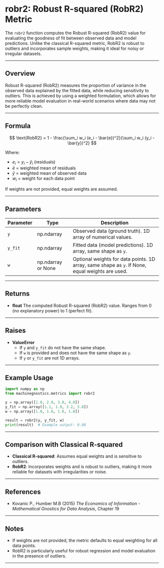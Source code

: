 # robr2: Robust R-squared (RobR2) Metric

The `robr2` function computes the Robust R-squared (RobR2) value for evaluating the goodness of fit between observed data and model predictions. Unlike the classical R-squared metric, RobR2 is robust to outliers and incorporates sample weights, making it ideal for noisy or irregular datasets.

---

## Overview

Robust R-squared (RobR2) measures the proportion of variance in the observed data explained by the fitted data, while reducing sensitivity to outliers. This is achieved by using a weighted formulation, which allows for more reliable model evaluation in real-world scenarios where data may not be perfectly clean.

---

## Formula

$$
\text{RobR2} = 1 - \frac{\sum_i w_i (e_i - \bar{e})^2}{\sum_i w_i (y_i - \bar{y})^2}
$$

Where:

- $e_i = y_i - \hat{y}_i$ (residuals)
- $\bar{e}$ = weighted mean of residuals
- $\bar{y}$ = weighted mean of observed data
- $w_i$ = weight for each data point

If weights are not provided, equal weights are assumed.

---

## Parameters

| Parameter | Type               | Description                                                                                       |
| --------- | ------------------ | ------------------------------------------------------------------------------------------------- |
| `y`     | np.ndarray         | Observed data (ground truth). 1D array of numerical values.                                       |
| `y_fit` | np.ndarray         | Fitted data (model predictions). 1D array, same shape as `y`.                                   |
| `w`     | np.ndarray or None | Optional weights for data points. 1D array, same shape as `y`. If None, equal weights are used. |

---

## Returns

- **float**
  The computed Robust R-squared (RobR2) value. Ranges from 0 (no explanatory power) to 1 (perfect fit).

---

## Raises

- **ValueError**
  - If `y` and `y_fit` do not have the same shape.
  - If `w` is provided and does not have the same shape as `y`.
  - If `y` or `y_fit` are not 1D arrays.

---

## Example Usage

```python
import numpy as np
from machinegnostics.metrics import robr2

y = np.array([1.0, 2.0, 3.0, 4.0])
y_fit = np.array([1.1, 1.9, 3.2, 3.8])
w = np.array([1.0, 1.0, 1.0, 1.0])

result = robr2(y, y_fit, w)
print(result)  # Example output: 0.98
```

---

## Comparison with Classical R-squared

- **Classical R-squared**: Assumes equal weights and is sensitive to outliers.
- **RobR2**: Incorporates weights and is robust to outliers, making it more reliable for datasets with irregularities or noise.

---

## References

- Kovanic P., Humber M.B (2015) *The Economics of Information - Mathematical Gnostics for Data Analysis*, Chapter 19

---

## Notes

- If weights are not provided, the metric defaults to equal weighting for all data points.
- RobR2 is particularly useful for robust regression and model evaluation in the presence of outliers.

---
